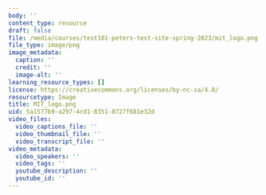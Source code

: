 ```yaml
---
body: ''
content_type: resource
draft: false
file: /media/courses/test101-peters-test-site-spring-2023/mit_logo.png
file_type: image/png
image_metadata:
  caption: ''
  credit: ''
  image-alt: ''
learning_resource_types: []
license: https://creativecommons.org/licenses/by-nc-sa/4.0/
resourcetype: Image
title: MIT_logo.png
uid: 5a1577b9-a297-4cd1-8351-8727f681e32d
video_files:
  video_captions_file: ''
  video_thumbnail_file: ''
  video_transcript_file: ''
video_metadata:
  video_speakers: ''
  video_tags: ''
  youtube_description: ''
  youtube_id: ''
---
```

